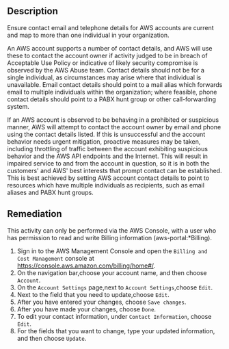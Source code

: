 
## Description

Ensure contact email and telephone details for AWS accounts are current and map to more than one individual in your organization.

An AWS account supports a number of contact details, and AWS will use these to contact the account owner if activity judged to be in breach of Acceptable Use Policy or indicative of likely security compromise is observed by the AWS Abuse team. Contact details should not be for a single individual, as circumstances may arise where that individual is unavailable. Email contact details should point to a mail alias which forwards email to multiple individuals within the organization; where feasible, phone contact details should point to a PABX hunt group or other call-forwarding system.

If an AWS account is observed to be behaving in a prohibited or suspicious manner, AWS will attempt to contact the account owner by email and phone using the contact details listed. If this is unsuccessful and the account behavior needs urgent mitigation, proactive measures may be taken, including throttling of traffic between the account exhibiting suspicious behavior and the AWS API endpoints and the Internet. This will result in impaired service to and from the account in question, so it is in both the customers' and AWS' best interests that prompt contact can be established. This is best achieved by setting AWS account contact details to point to resources which have multiple individuals as recipients, such as email aliases and PABX hunt groups.

## Remediation

This activity can only be performed via the AWS Console, with a user who has permission to read and write Billing information (aws-portal:*Billing).
1. Sign in to the AWS Management Console and open the `Billing and Cost Management` console at https://console.aws.amazon.com/billing/home#/.
2. On the navigation bar,choose your account name, and then choose `Account`.
3. On the `Account Settings` page,next to `Account Settings`,choose `Edit`.
4. Next to the field that you need to update,choose `Edit`.
5. After you have entered your changes, choose `Save changes`.
6. After you have made your changes, choose `Done`.
7. To edit your contact information, under `Contact Information`, choose `Edit`.
8. For the fields that you want to change, type your updated information, and then
choose `Update`.
